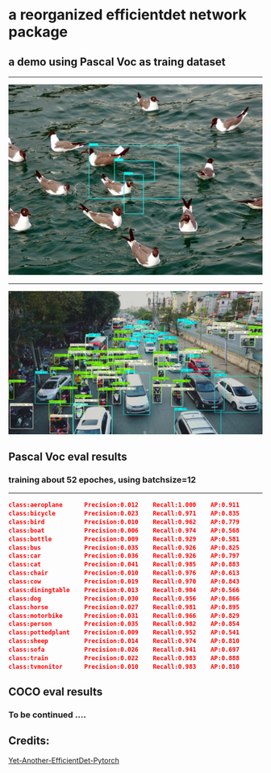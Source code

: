 # a reorganized efficientdet network package

## a demo using Pascal Voc as traing dataset

------

<img src="https://raw.githubusercontent.com/BadUncleBoy/efficientdet/master/demo_jpg/voc_infer.jpg" width="1024">

------

<img src="https://raw.githubusercontent.com/BadUncleBoy/efficientdet/master/demo_jpg/cocods_infer.jpg" width="1024">

## Pascal Voc eval results

### training about 52 epoches, using batchsize=12

------

```json
class:aeroplane      Precision:0.012    Recall:1.000    AP:0.911
class:bicycle        Precision:0.023    Recall:0.971    AP:0.835
class:bird           Precision:0.010    Recall:0.962    AP:0.779
class:boat           Precision:0.006    Recall:0.974    AP:0.568
class:bottle         Precision:0.009    Recall:0.929    AP:0.581
class:bus            Precision:0.035    Recall:0.926    AP:0.825
class:car            Precision:0.036    Recall:0.926    AP:0.797
class:cat            Precision:0.041    Recall:0.985    AP:0.883
class:chair          Precision:0.010    Recall:0.976    AP:0.613
class:cow            Precision:0.019    Recall:0.970    AP:0.843
class:diningtable    Precision:0.013    Recall:0.904    AP:0.566
class:dog            Precision:0.030    Recall:0.956    AP:0.866
class:horse          Precision:0.027    Recall:0.981    AP:0.895
class:motorbike      Precision:0.031    Recall:0.966    AP:0.829
class:person         Precision:0.035    Recall:0.982    AP:0.854
class:pottedplant    Precision:0.009    Recall:0.952    AP:0.541
class:sheep          Precision:0.014    Recall:0.974    AP:0.810
class:sofa           Precision:0.026    Recall:0.941    AP:0.697
class:train          Precision:0.022    Recall:0.983    AP:0.888
class:tvmonitor      Precision:0.010    Recall:0.983    AP:0.810
```

## COCO eval results

### To be continued ....



## Credits:

[Yet-Another-EfficientDet-Pytorch](https://github.com/zylo117/Yet-Another-EfficientDet-Pytorch)

